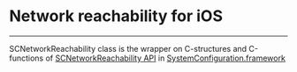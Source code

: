 Network reachability for iOS
============
---
SCNetworkReachability class is the wrapper on C-structures and C-functions of [SCNetworkReachability API](https://developer.apple.com/library/mac/#documentation/SystemConfiguration/Reference/SCNetworkReachabilityRef/Reference/reference.html#//apple_ref/doc/uid/TP40007260) in [SystemConfiguration.framework](https://developer.apple.com/library/mac/#documentation/Networking/Reference/SysConfig/_index.html#//apple_ref/doc/uid/TP40001027)
